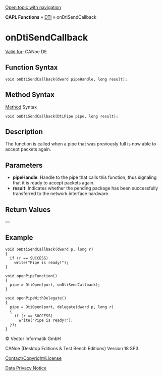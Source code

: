 [Open topic with navigation](../../../../../CANoeDEFamily.htm#Topics/CAPLFunctions/DTI/EventProcedures/CAPLfunctionOnDtiSendCallback.md)

**CAPL Functions** » [DTI](../CAPLfunctionsDTIOverview.md) » onDtiSendCallback

# onDtiSendCallback

[Valid for](../../../Shared/FeatureAvailability.md): CANoe DE

## Function Syntax

```plaintext
void onDtiSendCallback(dword pipeHandle, long result);
```

## Method Syntax

[Method](../../../Shared/CAPL/General/ClassesAndObjects.md) Syntax

```plaintext
void onDtiSendCallback(DtiPipe pipe, long result);
```

## Description

The function is called when a pipe that was previously full is now able to accept packets again.

## Parameters

- **pipeHandle**: Handle to the pipe that calls this function, thus signaling that it is ready to accept packets again.
- **result**: Indicates whether the pending package has been successfully transferred to the network interface hardware.

## Return Values

—

## Example

```plaintext
void onDtiSendCallback(dword p, long r)
{
  if (r == SUCCESS)
    write("Pipe is ready!");
}

void openPipeFunction()
{
  pipe = DtiOpen(port, onDtiSendCallback);
}

void openPipeWithDelegate()
{
  pipe = DtiOpen(port, delegate(dword p, long r)
  {
    if (r == SUCCESS)
      write("Pipe is ready!");
  });
}
```

© Vector Informatik GmbH

CANoe (Desktop Editions & Test Bench Editions) Version 18 SP3

[Contact/Copyright/License](../../../Shared/ContactCopyrightLicense.md)

[Data Privacy Notice](https://www.vector.com/int/en/company/get-info/privacy-policy/)